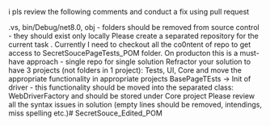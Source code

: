 i pls review the following comments and conduct a fix using pull request

.vs, bin/Debug/net8.0, obj - folders should be removed from source control - they should exist only locally
Please create a separated repository for the current task . Currently I need to checkout all the co0ntent of repo to get access to SecretSoucePageTests_POM folder. On producton this is a must-have  approach - single repo for single solution
Refractor your solution to have 3 projects (not folders in 1 project): Tests, UI, Core and move the appropriate functionality in appropriate projects
BasePageTEsts -> Init of driver - this functionality should be moved into the separated class: WebDriverFactory and should be stored under Core project
 Please review all the syntax issues in solution (empty lines should be removed, intendings, miss spelling etc.)# SecretSouce_Edited_POM